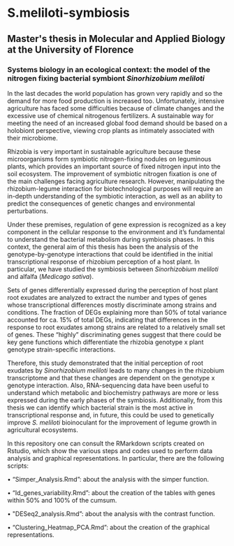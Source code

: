 # S.meliloti-symbiosis
## Master's thesis in Molecular and Applied Biology at the University of Florence

### Systems biology in an ecological context: the model of the nitrogen fixing bacterial symbiont _Sinorhizobium meliloti_

In the last decades the world population has grown very rapidly and so the demand for more food production is increased too. Unfortunately, intensive agriculture has faced some difficulties because of climate changes and the excessive use of chemical nitrogenous fertilizers. A sustainable way for meeting the need of an increased global food demand should be based on a holobiont perspective, viewing crop plants as intimately associated with their microbiome. 

Rhizobia is very important in sustainable agriculture because these microorganisms form symbiotic nitrogen-fixing nodules on leguminous plants, which provides an important source of fixed nitrogen input into the soil ecosystem. The improvement of symbiotic nitrogen fixation is one of the main challenges facing agriculture research. However, manipulating the rhizobium-legume interaction for biotechnological purposes will require an in-depth understanding of the symbiotic interaction, as well as an ability to predict the consequences of genetic changes and environmental perturbations. 

Under these premises, regulation of gene expression is recognized as a key component in the cellular response to the environment and it’s fundamental to understand the bacterial metabolism during symbiosis phases. In this context, the general aim of this thesis has been the analysis of the genotype-by-genotype interactions that could be identified in the initial transcriptional response of rhizobium perception of a host plant. In particular, we have studied the symbiosis between _Sinorhizobium meliloti_ and alfalfa (_Medicago sativa_). 

Sets of genes differentially expressed during the perception of host plant root exudates are analyzed to extract the number and types of genes whose transcriptional differences mostly discriminate among strains and conditions. The fraction of DEGs explaining more than 50% of total variance accounted for ca. 15% of total DEGs, indicating that differences in the response to root exudates among strains are related to a relatively small set of genes. These “highly” discriminating genes suggest that there could be key gene functions which differentiate the rhizobia genotype x plant genotype strain-specific interactions. 

Therefore, this study demonstrated that the initial perception of root exudates by _Sinorhizobium meliloti_ leads to many changes in the rhizobium transcriptome and that these changes are dependent on the genotype x genotype interaction. Also, RNA-sequencing data have been useful to understand which metabolic and biochemistry pathways are more or less expressed during the early phases of the symbiosis. Additionally, from this thesis we can identify which bacterial strain is the most active in transcriptional response and, in future, this could be used to genetically improve _S. meliloti_ bioinoculant for the improvement of legume growth in agricultural ecosystems.





In this repository one can consult the RMarkdown scripts created on Rstudio, which show the various steps and codes used to perform data analysis and graphical representations. In particular, there are the following scripts:

• “Simper_Analysis.Rmd”: about the analysis with the simper function.

• “Id_genes_variability.Rmd”: about the creation of the tables with genes within 50% and 100% of the cumsum.

• "DESeq2_analysis.Rmd”: about the analysis with the contrast function.

• “Clustering_Heatmap_PCA.Rmd”: about the creation of the graphical representations.
